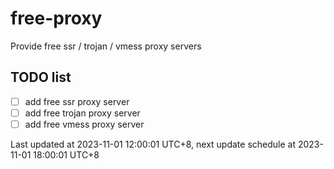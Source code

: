 
# free-proxy
Provide free ssr / trojan / vmess proxy servers


## TODO list
- [ ] add free ssr proxy server
- [ ] add free trojan proxy server
- [ ] add free vmess proxy server

Last updated at 2023-11-01 12:00:01 UTC+8, next update schedule at 2023-11-01 18:00:01 UTC+8

